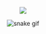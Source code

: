 
<div align="center">

<a href = "https://www.acmicpc.net/user/dlclfh">
    <img src="http://mazandi.herokuapp.com/api?handle=dlclfh&theme=warm">
 </a>
    
![snake gif](https://github.com/dlclfh0404/dlclfh0404/blob/output/github-contribution-grid-snake.gif)
    

</div>
